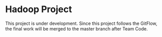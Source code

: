 # Hadoop Project
This project is under development. Since this project follows the GitFlow, the final work will be merged to the master branch after Team Code.
